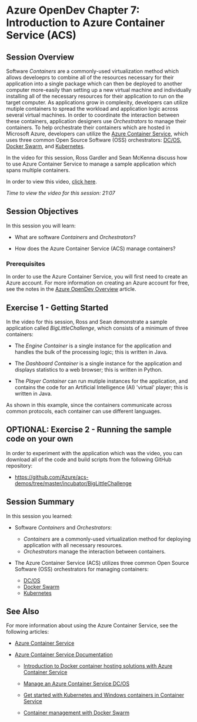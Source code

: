 # Azure OpenDev Chapter 7: Introduction to Azure Container Service (ACS)

## Session Overview

Software *Containers* are a commonly-used virtualization method which allows develoeprs to combine all of the resources necessary for their application into a single package which can then be deployed to another computer more-easily than setting up a new virtual machine and individually installing all of the necessary resources for their application to run on the target computer. As applications grow in complexity, developers can utilize mutiple containers to spread the workload and application logic across several virtual machines. In order to coordinate the interaction between these containers, application designers use *Orchestrators* to manage their containers. To help orchestrate their containers which are hosted in Microsoft Azure, developers can utilize the [Azure Container Service], which uses three common Open Source Software (OSS) orchestrators: [DC/OS], [Docker Swarm], and [Kubernetes].

In the video for this session, Ross Gardler and Sean McKenna discuss how to use Azure Container Service to manage a sample application which spans multiple containers.

<!-- BUGBUG: Need final URL here!!! -->

In order to view this video, [click here](http://aka.ms/azureopendev).

*Time to view the video for this session: 21:07*

## Session Objectives

In this session you will learn:

* What are software *Containers* and *Orchestrators*?

* How does the Azure Container Service (ACS) manage containers?

### Prerequisites

In order to use the Azure Container Service, you will first need to create an Azure account. For more information on creating an Azure account for free, see the notes in the [Azure OpenDev Overview][Overview] article.

## Exercise 1 - Getting Started

In the video for this session, Ross and Sean demonstrate a sample application called *BigLittleChallenge*, which consists of a minimum of three containers:

* The *Engine Container* is a single instance for the application and handles the bulk of the processing logic; this is written in Java.

* The *Dashboard Container* is a single instance for the application and displays statistics to a web browser; this is written in Python.

* The *Player Container* can run mutiple instances for the application, and contains the code for an Artificial Intelligence (AI) 'virtual' player; this is written in Java.

As shown in this example, since the containers communicate across common protocols, each container can use different languages.

## OPTIONAL: Exercise 2 - Running the sample code on your own

In order to experiment with the application which was the video, you can download all of the code and build scripts from the following GitHub repository:

<!-- BUGBUG: Need final URL here!!! -->

* https://github.com/Azure/acs-demos/tree/master/incubator/BigLittleChallenge

## Session Summary

In this session you learned:

* Software *Containers* and *Orchestrators*:
   * *Containers* are a commonly-used virtualization method for deploying application with all necessary resources.
   * *Orchestrators* manage the interaction between containers.

* The Azure Container Service (ACS) utilizes three common Open Source Software (OSS) orchestrators for managing containers:
   * [DC/OS]
   * [Docker Swarm]
   * [Kubernetes]

## See Also

For more information about using the Azure Container Service, see the following articles:

* [Azure Container Service]

* [Azure Container Service Documentation]

   * [Introduction to Docker container hosting solutions with Azure Container Service](https://docs.microsoft.com/en-us/azure/container-service/container-service-intro)
   
   * [Manage an Azure Container Service DC/OS](https://docs.microsoft.com/en-us/azure/container-service/container-service-mesos-marathon-ui)
   
   * [Get started with Kubernetes and Windows containers in Container Service](https://docs.microsoft.com/en-us/azure/container-service/container-service-kubernetes-windows-walkthrough)
   
   * [Container management with Docker Swarm](https://docs.microsoft.com/en-us/azure/container-service/container-service-docker-swarm)

<!-- URL List -->

[Azure Java Developer Center]: https://azure.microsoft.com/develop/java/
[Java Tools for Visual Studio Team Services]: https://java.visualstudio.com/
[Azure Node.js Developer Center]: https://azure.microsoft.com/develop/nodejs/
[Azure Container Service]: http://azure.microsoft.com/services/container-service/
[Azure Container Service Documentation]: https://docs.microsoft.com/azure/container-service/

[DC/OS]: https://dcos.io/
[Docker Swarm]: https://docs.docker.com/engine/swarm/
[Kubernetes]: https://kubernetes.io/

[Overview]: ./README.md
[Chapter1Java]: ./chapter-1b-deploying-a-java-app-on-azure.md
[Chapter1Node]: ./chapter-1a-deploying-a-node.js-app-on-azure.md
[Chapter2Java]: ./chapter-2b-leveraging-managed-mongodb-and-redis-services-for-your-java-app.md
[Chapter2Node]: ./chapter-2a-leveraging-managed-mongodb-and-redis-services-for-your-node.js-app.md
[Chapter3]: ./chapter-3-transforming-from-a-single-vm-to-a-highly-scalable-geo-distributed-app.md
[Chapter4]: ./chapter-4-monitoring-your-azure-resources.md
[Chapter5]: ./chapter-5-automating-deployment-of-azure-resources-using-azure-resource-manager.md
[Chapter6]: ./chapter-6-managing-your-azure-resources-using-azure-cli.md
[Chapter7]: ./chapter-7-introduction-to-azure-container-service.md

<!-- IMG List -->
